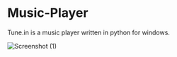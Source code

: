 # Music-Player

Tune.in is a music player written in python for windows.


![Screenshot (1)](https://user-images.githubusercontent.com/61875884/126445351-33e5cc4e-dcd4-46b0-851f-5c796ff37b2d.png)
